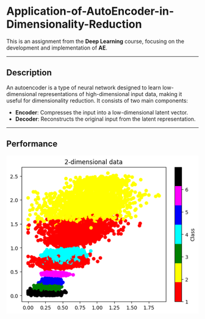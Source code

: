 # Application-of-AutoEncoder-in-Dimensionality-Reduction
This is an assignment from the **Deep Learning** course, focusing on the development and implementation of **AE**.

---

## Description
An autoencoder is a type of neural network designed to learn low-dimensional representations of high-dimensional input data, making it useful for dimensionality reduction.
It consists of two main components:
- **Encoder**: Compresses the input into a low-dimensional latent vector.
- **Decoder**: Reconstructs the original input from the latent representation.

---

## Performance
![reduced 2-dimensional data](https://github.com/LinTom-coder/Application-of-AutoEncoder-in-Dimensionality-Reduction/blob/main/image/reduced_dim.png)

